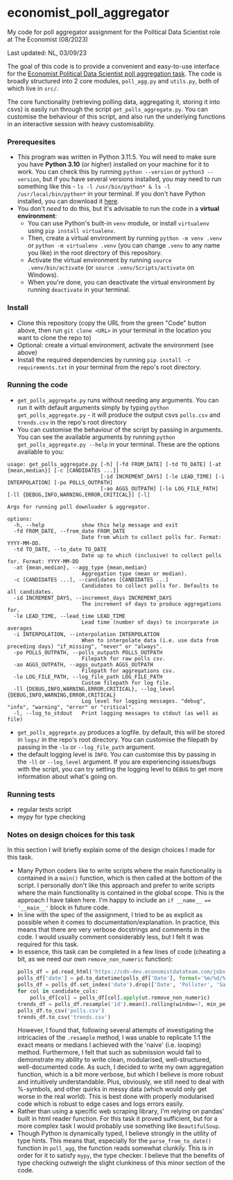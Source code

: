 # economist_poll_aggregator
My code for poll aggregator assignment for the Political Data Scientist role at The Economist (08/2023)

Last updated: NL, 03/09/23

The goal of this code is to provide a convenient and easy-to-use interface for the [Economist Political Data Scientist poll aggregation task](https://cdn-dev.economistdatateam.com/jobs/pds/code-test/assignment.html). The code is broadly structured into 2 core modules, `poll_agg.py` and `utils.py`, both of which live in `src/`. 

The core functionality (retrieving polling data, aggregating it, storing it into csvs) is easily run through the script `get_polls_aggregate.py`. You can customise the behaviour of this script, and also run the underlying functions in an interactive session with heavy customisability.

### Prerequesites
- This program was written in Python 3.11.5. You will need to make sure you have **Python 3.10** (or higher) installed on your machine for it to work. You can check this by running `python --version` or `python3 --version`, but if you have several versions installed, you may need to run something like this - `ls -l /usr/bin/python* & ls -l /usr/local/bin/python*` in your terminal. If you don't have Python installed, you can download it [here](https://www.python.org/downloads/).
- You don't *need* to do this, but it's advisable to run the code in a **virtual environment**: 
    - You can use Python's built-in `venv` module, or install `virtualenv` using `pip install virtualenv`. 
    - Then, create a virtual environment by running `python -m venv .venv` or `python -m virtualenv .venv` (you can change `.venv` to any name you like) in the root directory of this repository. 
    - Activate the virtual environment by running `source .venv/bin/activate` (or `source .venv/Scripts/activate` on Windows). 
    - When you're done, you can deactivate the virtual environment by running `deactivate` in your terminal.

### Install
- Clone this repository (copy the URL from the green "Code" button above, then run `git clone <URL>` in your terminal in the location you want to clone the repo to)
- Optional: create a virtual environment, activate the environment (see above)
- Install the required dependencies by running `pip install -r requirements.txt` in your terminal from the repo's root directory. 

### Running the code
-  `get_polls_aggregate.py` runs without needing any arguments. You can run it with default arguments simply by typing `python get_polls_aggregate.py` - it will produce the output csvs `polls.csv` and `trends.csv` in the repo's root directory
- You can customise the behaviour of the script by passing in arguments. You can see the available arguments by running `python get_polls_aggregate.py --help` in your terminal. These are the options available to you: 
```
usage: get_polls_aggregate.py [-h] [-fd FROM_DATE] [-td TO_DATE] [-at {mean,median}] [-c [CANDIDATES ...]]
                              [-id INCREMENT_DAYS] [-le LEAD_TIME] [-i INTERPOLATION] [-po POLLS_OUTPATH]
                              [-ao AGGS_OUTPATH] [-lo LOG_FILE_PATH] [-ll {DEBUG,INFO,WARNING,ERROR,CRITICAL}] [-l]

Args for running poll downloader & aggregator.

options:
  -h, --help            show this help message and exit
  -fd FROM_DATE, --from_date FROM_DATE
                        Date from which to collect polls for. Format: YYYY-MM-DD.
  -td TO_DATE, --to_date TO_DATE
                        Date up to which (inclusive) to collect polls for. Format: YYYY-MM-DD
  -at {mean,median}, --agg_type {mean,median}
                        Aggregation type (mean or median).
  -c [CANDIDATES ...], --candidates [CANDIDATES ...]
                        Candidates to collect polls for. Defaults to all candidates.
  -id INCREMENT_DAYS, --increment_days INCREMENT_DAYS
                        The increment of days to produce aggregations for.
  -le LEAD_TIME, --lead_time LEAD_TIME
                        Lead time (number of days) to incorporate in averages
  -i INTERPOLATION, --interpolation INTERPOLATION
                        When to interpolate data (i.e. use data from preceding days) "if_missing", "never" or "always".
  -po POLLS_OUTPATH, --polls_outpath POLLS_OUTPATH
                        Filepath for raw polls csv.
  -ao AGGS_OUTPATH, --aggs_outpath AGGS_OUTPATH
                        Filepath for aggregations csv.
  -lo LOG_FILE_PATH, --log_file_path LOG_FILE_PATH
                        Custom filepath for log file.
  -ll {DEBUG,INFO,WARNING,ERROR,CRITICAL}, --log_level {DEBUG,INFO,WARNING,ERROR,CRITICAL}
                        Log level for logging messages. "debug", "info", "warning", "error" or "critical".
  -l, --log_to_stdout   Print logging messages to stdout (as well as file)
``` 
- `get_polls_aggregate.py` produces a logfile. by default, this will be stored in `logs/` in the repo's root directory. You can customise the filepath by passing in the `-lo` or `--log_file_path` argument. 
- the default logging level is `INFO`. You can customise this by passing in the `-ll` or `--log_level` argument. If you are experiencing issues/bugs with the script, you can try setting the logging level to `DEBUG` to get more information about what's going on.

### Running tests
- regular tests script
- mypy for type checking

### Notes on design choices for this task
In this section I will briefly explain some of the design choices I made for this task.
- Many Python coders like to write scripts where the main functionality is contained in a `main()` function, which is then called at the bottom of the script. I personally don't like this approach and prefer to write scripts where the main functionality is contained in the global scope. This is the approach I have taken here. I'm happy to include an `if __name__ == '__main__'` block in future code.
- In line with the spec of the assignment, I tried to be as explicit as possible when it comes to documentation/explanation. In practice, this means that there are very verbose docstrings and comments in the code. I would usually comment considerably less, but I felt it was required for this task.
- In essence, this task can be completed in a few lines of code (cheating a bit, as we need our own `remove_non_numeric` function):    
    ```python
    polls_df = pd.read_html('https://cdn-dev.economistdatateam.com/jobs/pds/code-test/index.html')[0]
    polls_df['date'] = pd.to_datetime(polls_df['Date'], format='%m/%d/%y')
    polls_df = polls_df.set_index('date').drop(['Date', 'Pollster', 'Sample'], axis=1)
    for col in candidate_cols:
        polls_df[col] = polls_df[col].apply(ut.remove_non_numeric)
    trends_df = polls_df.resample('1d').mean().rolling(window=7, min_periods=1).mean()
    polls_df.to_csv('polls.csv')
    trends_df.to_csv('trends.csv')
    ```  
    However, I found that, following several attempts of investigating the intricacies of the `.resample` method, I was unable to replicate 1:1 the exact means or medians I achieved with the 'naive' (i.e. looping) method. Furthermore, I felt that such as submission would fail to demonstrate my ability to write clean, modularised, well-structured, well-documented code. As such, I decided to write my own aggregation function, which is a bit more verbose, but which I believe is more robust and intuitively understandable. Plus, obviously, we still need to deal with %-symbols, and other quirks in messy data (which would only get worse in the real world). This is best done with properly modularised code which is robust to edge cases and logs errors easily. 
- Rather than using a specific web scraping library, I'm relying on pandas' built in html reader function. For this task it proved sufficient, but for a more complex task I would probably use something like `BeautifulSoup`.
- Though Python is dynamically typed, I believe strongly in the utility of type hints. This means that, especially for the `parse_from_to_date()` function in `poll_agg`, the function reads somewhat clunkily. This is in order for it to satisfy `mypy`, the type checker. I believe that the benefits of type checking outweigh the slight clunkiness of this minor section of the code.

